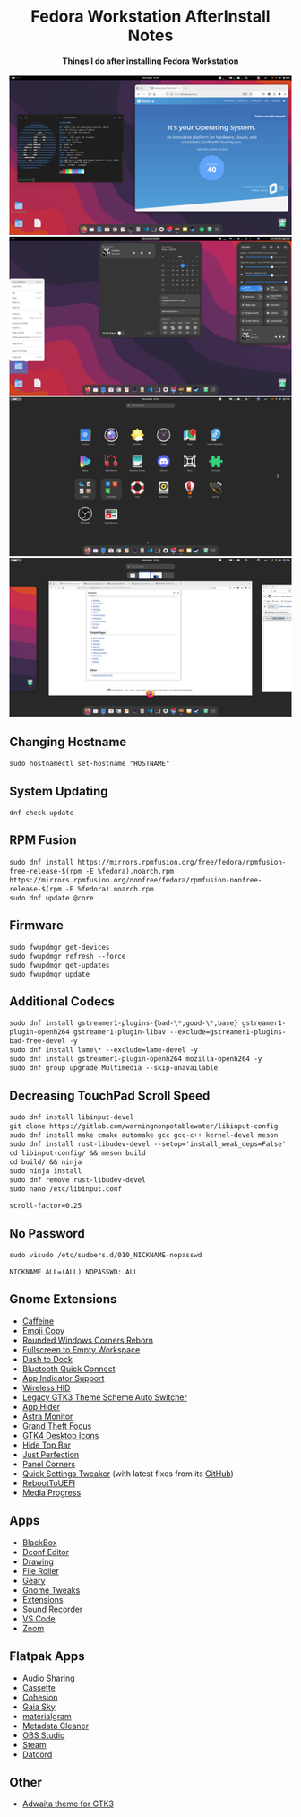 <h1 align="center">Fedora Workstation AfterInstall Notes</h1>
<h4 align="center">Things I do after installing Fedora Workstation</h4>

![alt text](https://github.com/ByloTonix/fedora-workstation-afterinstall-notes/blob/main/screenshots/screenshot0.png)
![alt text](https://github.com/ByloTonix/fedora-workstation-afterinstall-notes/blob/main/screenshots/screenshot1.png)
![alt text](https://github.com/ByloTonix/fedora-workstation-afterinstall-notes/blob/main/screenshots/screenshot2.png)
![alt text](https://github.com/ByloTonix/fedora-workstation-afterinstall-notes/blob/main/screenshots/screenshot3.png)


## Changing Hostname

```
sudo hostnamectl set-hostname "HOSTNAME"
```

## System Updating
```
dnf check-update
```

## RPM Fusion
```
sudo dnf install https://mirrors.rpmfusion.org/free/fedora/rpmfusion-free-release-$(rpm -E %fedora).noarch.rpm https://mirrors.rpmfusion.org/nonfree/fedora/rpmfusion-nonfree-release-$(rpm -E %fedora).noarch.rpm
sudo dnf update @core
```

## Firmware
```
sudo fwupdmgr get-devices 
sudo fwupdmgr refresh --force 
sudo fwupdmgr get-updates 
sudo fwupdmgr update
```

## Additional Codecs
```
sudo dnf install gstreamer1-plugins-{bad-\*,good-\*,base} gstreamer1-plugin-openh264 gstreamer1-plugin-libav --exclude=gstreamer1-plugins-bad-free-devel -y
sudo dnf install lame\* --exclude=lame-devel -y
sudo dnf install gstreamer1-plugin-openh264 mozilla-openh264 -y
sudo dnf group upgrade Multimedia --skip-unavailable
```

## Decreasing TouchPad Scroll Speed
```
sudo dnf install libinput-devel
git clone https://gitlab.com/warningnonpotablewater/libinput-config
sudo dnf install make cmake automake gcc gcc-c++ kernel-devel meson
sudo dnf install rust-libudev-devel --setop='install_weak_deps=False'
cd libinput-config/ && meson build
cd build/ && ninja
sudo ninja install
sudo dnf remove rust-libudev-devel
sudo nano /etc/libinput.conf
```
```
scroll-factor=0.25
```

## No Password
```
sudo visudo /etc/sudoers.d/010_NICKNAME-nopasswd
```
```
NICKNAME ALL=(ALL) NOPASSWD: ALL
```
## Gnome Extensions
* [Caffeine](https://extensions.gnome.org/extension/517/caffeine/)
* [Emoji Copy](https://extensions.gnome.org/extension/6242/emoji-copy/)
* [Rounded Windows Corners Reborn](https://extensions.gnome.org/extension/7048/rounded-window-corners-reborn/)
* [Fullscreen to Empty Workspace](https://github.com/ByloTonix/fullscreen-to-new-workspace-gnome-46)
* [Dash to Dock](https://extensions.gnome.org/extension/307/dash-to-dock/)
* [Bluetooth Quick Connect](https://extensions.gnome.org/extension/1401/bluetooth-quick-connect/)
* [App Indicator Support](https://extensions.gnome.org/extension/615/appindicator-support/)
* [Wireless HID](https://extensions.gnome.org/extension/4228/wireless-hid/)
* [Legacy GTK3 Theme Scheme Auto Switcher](https://github.com/mukul29/legacy-theme-auto-switcher-gnome-extension)
* [App Hider](https://extensions.gnome.org/extension/5895/app-hider/)
* [Astra Monitor](https://extensions.gnome.org/extension/6682/astra-monitor/)
* [Grand Theft Focus](https://extensions.gnome.org/extension/5410/grand-theft-focus/)
* [GTK4 Desktop Icons](https://extensions.gnome.org/extension/5263/gtk4-desktop-icons-ng-ding/)
* [Hide Top Bar](https://extensions.gnome.org/extension/545/hide-top-bar/)
* [Just Perfection](https://extensions.gnome.org/extension/3843/just-perfection/)
* [Panel Corners](https://extensions.gnome.org/extension/4805/panel-corners/)
* [Quick Settings Tweaker](https://extensions.gnome.org/extension/5446/quick-settings-tweaker/) (with latest fixes from its [GitHub](https://github.com/qwreey/quick-settings-tweaks))
* [RebootToUEFI](https://extensions.gnome.org/extension/5105/reboottouefi/)
* [Media Progress](https://extensions.gnome.org/extension/6940/media-progress/)
  
## Apps
* [BlackBox](https://gitlab.gnome.org/raggesilver/blackbox)
* [Dconf Editor](https://wiki.gnome.org/Apps/DconfEditor)
* [Drawing](https://maoschanz.github.io/drawing/)
* [File Roller](https://wiki.gnome.org/Apps/FileRoller)
* [Geary](https://wiki.gnome.org/Apps/Geary)
* [Gnome Tweaks](https://gitlab.gnome.org/GNOME/gnome-tweaks)
* [Extensions](https://apps.gnome.org/Extensions/)
* [Sound Recorder](https://wiki.gnome.org/Apps/SoundRecorder)
* [VS Code](https://code.visualstudio.com/)
* [Zoom](https://zoom.us/)

## Flatpak Apps
* [Audio Sharing](https://apps.gnome.org/AudioSharing/)
* [Cassette](https://github.com/Rirusha/Cassette)
* [Cohesion](https://github.com/brunofin/cohesion)
* [Gaia Sky](https://zah.uni-heidelberg.de/gaia/outreach/gaiasky/)
* [materialgram](https://github.com/kukuruzka165/materialgram)
* [Metadata Cleaner](https://metadatacleaner.romainvigier.fr)
* [OBS Studio](https://obsproject.com/)
* [Steam](https://store.steampowered.com/)
* [Datcord](https://github.com/gamingdoom/datcord)

## Other
* [Adwaita theme for GTK3](https://github.com/lassekongo83/adw-gtk3)
